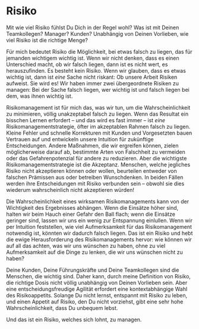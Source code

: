 # Risiko

Mit wie viel Risiko fühlst Du Dich in der Regel wohl? Was ist mit Deinen Teamkollegen? Manager? Kunden? Unabhängig von Deinen Vorlieben, wie viel Risiko ist die richtige Menge?

Für mich bedeutet Risiko die Möglichkeit, bei etwas falsch zu liegen, das für jemanden wichtigem wichtig ist. Wenn wir nicht denken, dass es einen Unterschied macht, ob wir falsch liegen, dann ist es nicht wert, es herauszufinden. Es besteht kein Risiko. Wenn wir glauben, dass es etwas wichtig ist, dann ist *eine* Sache nicht riskant: Ob unsere Arbeit Risiken aufweist. Sie wird es! Wir haben immer zwei übergeordnete Risiken zu managen: Bei der Sache falsch liegen, wer wichtig ist und falsch liegen bei dem, was ihnen wichtig ist.

Risikomanagement ist für mich das, was wir tun, um die Wahrscheinlichkeit zu minimieren, völlig unakzeptabel falsch zu liegen. Wenn das Resultat ein bisschen Lernen erfordert &ndash; und das wird es fast immer &ndash; ist *eine* Risikomanagementstrategie, öfter im akzeptablen Rahmen falsch zu liegen. Kleine Fehler und schnelle Korrekturen mit Kunden und Vorgesetzten bauen Vertrauen auf und entwickeln unsere Intuition für zukünftige Entscheidungen. Andere Maßnahmen, die wir ergreifen können, zielen möglicherweise darauf ab, bestimmte Arten von Falschheit zu vermeiden oder das Gefahrenpotenzial für andere zu reduzieren. Aber die wichtigste Risikomanagementstrategie ist die Akzeptanz. Menschen, welche jegliches Risiko nicht akzeptieren können oder wollen, beurteilen entweder von falschen Prämissen aus oder betreiben Wunschdenken. In beiden Fällen werden ihre Entscheidungen mit Risiko verbunden sein &ndash; obwohl sie dies wiederum wahrscheinlich nicht akzeptieren würden!

Die Wahrscheinlichkeit eines wirksamen Risikomanagements kann von der Wichtigkeit des Ergebnisses abhängen. Wenn die Einsätze höher sind, halten wir beim Hauch einer Gefahr den Ball flach; wenn die Einsätze geringer sind, lassen wir uns ein wenig zur Entspannung einlullen. Wenn wir per Intuition feststellen, wie viel Aufmerksamkeit für das Risikomanagement notwendig ist, könnten wir dadurch falsch liegen. Das ist ein Risiko und hebt die ewige Herausforderung des Risikomanagements hervor: wie können wir auf all das achten, was wir uns wünschen zu haben, ohne zu viel Aufmerksamkeit auf die Dinge zu lenken, die wir uns wünschen nicht zu haben?

Deine Kunden, Deine Führungskräfte und Deine Teamkollegen sind die Menschen, die wichtig sind. Daher kann, durch meine Definition von Risiko, die richtige Dosis nicht völlig unabhängig von Deinen Vorlieben sein. Aber eine entscheidungsfreudige Agilität erfordert eine kontextabhängige Wahl des Risikoappetits. Solange Du nicht lernst, entspannt mit Risiko zu leben, und einen Appetit auf Risiko, den Du nicht vorziehst, gibt eine sehr hohe Wahrscheinlichkeit, dass Du unbequem lebst.

Und das ist ein Risiko, welches sich lohnt, zu managen.